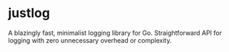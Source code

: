 # justlog
A blazingly fast, minimalist logging library for Go. Straightforward API for logging with zero unnecessary overhead or complexity.
